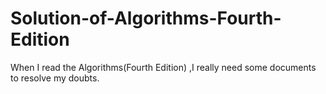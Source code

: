 # Solution-of-Algorithms-Fourth-Edition
When I read the Algorithms(Fourth Edition) ,I really need some documents to resolve my doubts.
